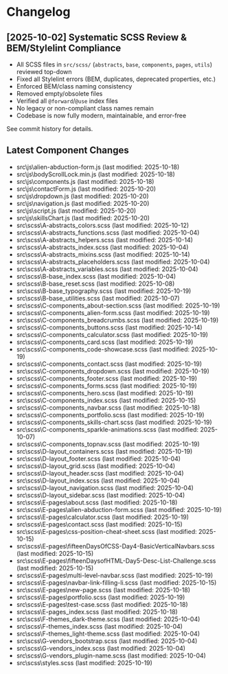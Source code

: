 # Changelog

## [2025-10-02] Systematic SCSS Review & BEM/Stylelint Compliance

- All SCSS files in `src/scss/` (`abstracts`, `base`, `components`, `pages`, `utils`) reviewed top-down
- Fixed all Stylelint errors (BEM, duplicates, deprecated properties, etc.)
- Enforced BEM/class naming consistency
- Removed empty/obsolete files
- Verified all `@forward`/`@use` index files
- No legacy or non-compliant class names remain
- Codebase is now fully modern, maintainable, and error-free

See commit history for details.


## Latest Component Changes
- src\js\alien-abduction-form.js (last modified: 2025-10-18)
- src\js\bodyScrollLock.min.js (last modified: 2025-10-18)
- src\js\components.js (last modified: 2025-10-18)
- src\js\contactForm.js (last modified: 2025-10-20)
- src\js\dropdown.js (last modified: 2025-10-20)
- src\js\navigation.js (last modified: 2025-10-20)
- src\js\script.js (last modified: 2025-10-20)
- src\js\skillsChart.js (last modified: 2025-10-20)
- src\scss\A-abstracts\_colors.scss (last modified: 2025-10-12)
- src\scss\A-abstracts\_functions.scss (last modified: 2025-10-04)
- src\scss\A-abstracts\_helpers.scss (last modified: 2025-10-14)
- src\scss\A-abstracts\_index.scss (last modified: 2025-10-04)
- src\scss\A-abstracts\_mixins.scss (last modified: 2025-10-14)
- src\scss\A-abstracts\_placeholders.scss (last modified: 2025-10-04)
- src\scss\A-abstracts\_variables.scss (last modified: 2025-10-04)
- src\scss\B-base\_index.scss (last modified: 2025-10-04)
- src\scss\B-base\_reset.scss (last modified: 2025-10-08)
- src\scss\B-base\_typography.scss (last modified: 2025-10-19)
- src\scss\B-base\_utilities.scss (last modified: 2025-10-07)
- src\scss\C-components\_about-section.scss (last modified: 2025-10-19)
- src\scss\C-components\_alien-form.scss (last modified: 2025-10-19)
- src\scss\C-components\_breadcrumbs.scss (last modified: 2025-10-19)
- src\scss\C-components\_buttons.scss (last modified: 2025-10-14)
- src\scss\C-components\_calculator.scss (last modified: 2025-10-19)
- src\scss\C-components\_card.scss (last modified: 2025-10-19)
- src\scss\C-components\_code-showcase.scss (last modified: 2025-10-19)
- src\scss\C-components\_contact.scss (last modified: 2025-10-19)
- src\scss\C-components\_dropdown.scss (last modified: 2025-10-19)
- src\scss\C-components\_footer.scss (last modified: 2025-10-19)
- src\scss\C-components\_forms.scss (last modified: 2025-10-19)
- src\scss\C-components\_hero.scss (last modified: 2025-10-19)
- src\scss\C-components\_index.scss (last modified: 2025-10-15)
- src\scss\C-components\_navbar.scss (last modified: 2025-10-18)
- src\scss\C-components\_portfolio.scss (last modified: 2025-10-19)
- src\scss\C-components\_skills-chart.scss (last modified: 2025-10-19)
- src\scss\C-components\_sparkle-animations.scss (last modified: 2025-10-07)
- src\scss\C-components\_topnav.scss (last modified: 2025-10-19)
- src\scss\D-layout\_containers.scss (last modified: 2025-10-19)
- src\scss\D-layout\_footer.scss (last modified: 2025-10-04)
- src\scss\D-layout\_grid.scss (last modified: 2025-10-04)
- src\scss\D-layout\_header.scss (last modified: 2025-10-04)
- src\scss\D-layout\_index.scss (last modified: 2025-10-04)
- src\scss\D-layout\_navigation.scss (last modified: 2025-10-04)
- src\scss\D-layout\_sidebar.scss (last modified: 2025-10-04)
- src\scss\E-pages\about.scss (last modified: 2025-10-18)
- src\scss\E-pages\alien-abduction-form.scss (last modified: 2025-10-19)
- src\scss\E-pages\calculator.scss (last modified: 2025-10-19)
- src\scss\E-pages\contact.scss (last modified: 2025-10-15)
- src\scss\E-pages\css-position-cheat-sheet.scss (last modified: 2025-10-15)
- src\scss\E-pages\fifteenDaysOfCSS-Day4-BasicVerticalNavbars.scss (last modified: 2025-10-15)
- src\scss\E-pages\fifteenDaysofHTML-Day5-Desc-List-Challenge.scss (last modified: 2025-10-15)
- src\scss\E-pages\multi-level-navbar.scss (last modified: 2025-10-19)
- src\scss\E-pages\navbar-link-filling-li.scss (last modified: 2025-10-15)
- src\scss\E-pages\new-page.scss (last modified: 2025-10-18)
- src\scss\E-pages\portfolio.scss (last modified: 2025-10-19)
- src\scss\E-pages\test-case.scss (last modified: 2025-10-18)
- src\scss\E-pages\_index.scss (last modified: 2025-10-18)
- src\scss\F-themes\_dark-theme.scss (last modified: 2025-10-04)
- src\scss\F-themes\_index.scss (last modified: 2025-10-04)
- src\scss\F-themes\_light-theme.scss (last modified: 2025-10-04)
- src\scss\G-vendors\_bootstrap.scss (last modified: 2025-10-04)
- src\scss\G-vendors\_index.scss (last modified: 2025-10-04)
- src\scss\G-vendors\_plugin-name.scss (last modified: 2025-10-04)
- src\scss\styles.scss (last modified: 2025-10-19)